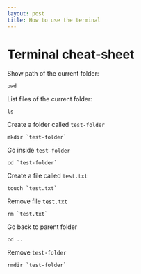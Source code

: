 ```yaml
---
layout: post
title: How to use the terminal
---
```


# Terminal cheat-sheet

Show path of the current folder:
```
pwd
```


List files of the current folder:
```
ls
```

Create a folder called `test-folder`
```
mkdir `test-folder`
```

Go inside `test-folder`
```
cd `test-folder`
```

Create a file called `test.txt`
```
touch `test.txt`
```

Remove file `test.txt`
```
rm `test.txt`
```

Go back to parent folder
```
cd ..
```

Remove `test-folder`
```
rmdir `test-folder`
```
